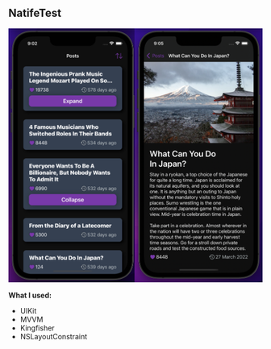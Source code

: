 ## NatifeTest

![Image alt](https://github.com/Dante1970/NatifeTest/blob/main/screenshots.png)

**What I used:**

- UIKit
- MVVM
- Kingfisher
- NSLayoutConstraint
